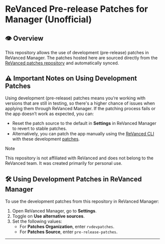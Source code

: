 # ReVanced Pre-release Patches for Manager (Unofficial)

## 👁️ Overview

This repository allows the use of development (pre-release) patches in ReVanced Manager. The patches hosted here are sourced directly from the [ReVanced patches repository](https://github.com/ReVanced/revanced-patches) and automatically synced.

## ⚠️ Important Notes on Using Development Patches

Using development (pre-release) patches means you’re working with versions that are still in testing, so there's a higher chance of issues when applying them through ReVanced Manager. If the patching process fails or the app doesn’t work as expected, you can:

- Reset the patch source to the default in **Settings** in ReVanced Manager to revert to stable patches.
- Alternatively, you can patch the app manually using the [ReVanced CLI](https://github.com/revanced/revanced-cli) with these development [patches](https://github.com/ReVanced/revanced-patches/releases).

> [!NOTE]
> This repository is not affiliated with ReVanced and does not belong to the ReVanced team. It was created primarily for personal use.

## 🛠️ Using Development Patches in ReVanced Manager

To use the development patches from this repository in ReVanced Manager:

1. Open ReVanced Manager, go to **Settings**.
2. Toggle on **Use alternative sources**.
3. Set the following values:
   - For **Patches Organization**, enter `rvdevpatches`.
   - For **Patches Source**, enter `pre-release-patches`.

<!-- <img src="SourcesSetup.png" alt="Sources setup" width="350"/> -->

---
